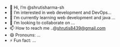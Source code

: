 - 👋 Hi, I’m @shrutisharma-sh
- 👀 I’m interested in web development and DevOps...
- 🌱 I’m currently learning web development and java ...
- 💞️ I’m looking to collaborate on ...
- 📫 How to reach me ..@shrutis8439@gmail.com
- 😄 Pronouns: ...
- ⚡ Fun fact: ...

<!---
shrutisharma-sh/shrutisharma-sh is a ✨ special ✨ repository because its `README.md` (this file) appears on your GitHub profile.
You can click the Preview link to take a look at your changes.
--->

